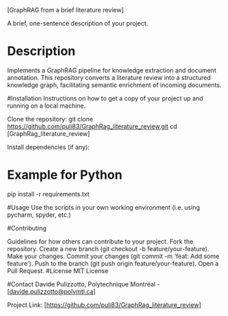 [GraphRAG from a brief literature review]

A brief, one-sentence description of your project.

# Description
Implements a GraphRAG pipeline for knowledge extraction and document annotation. This repository converts a literature review into a structured knowledge graph, facilitating semantic enrichment of incoming documents.

#Installation
Instructions on how to get a copy of your project up and running on a local machine.

Clone the repository:
git clone https://github.com/puli83/GraphRag_literature_review.git
cd [GraphRag_literature_review]


Install dependencies (if any):
# Example for Python
pip install -r requirements.txt


#Usage
Use the scripts in your own working environment (i.e. using pycharm, spyder, etc.)


#Contributing

Guidelines for how others can contribute to your project.
Fork the repository.
Create a new branch (git checkout -b feature/your-feature).
Make your changes.
Commit your changes (git commit -m 'feat: Add some feature').
Push to the branch (git push origin feature/your-feature).
Open a Pull Request.
#License
MIT License

#Contact
Davide Pulizzotto, Polytechnique Montréal - [davide.pulizzotto@polymtl.ca]

Project Link: [https://github.com/puli83/GraphRag_literature_review]
